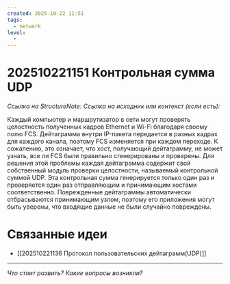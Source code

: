 ```yaml
---
created: 2025-10-22 11:51
tags:
  - network
level:
  -
---
```

# 202510221151 Контрольная сумма UDP

*Ссылка на StructureNote:*
*Ссылка на исходник или контекст (если есть):*

Каждый компьютер и маршрутизатор в сети могут проверять целостность полученных кадров Ethernet и Wi-Fi благодаря своему полю FCS. Дейтаграмма внутри IP-пакета передается в разных кадрах для каждого канала, поэтому FCS изменяется при каждом переходе. К сожалению, это означает, что хост, получающий дейтаграмму, не может узнать, все ли FCS были правильно сгенерированы и проверены. Для решения этой проблемы каждая дейтаграмма содержит свой собственный модуль проверки целостности, называемый контрольной суммой UDP. Эта контрольная сумма генерируется только один раз и проверяется один раз отправляющим и принимающим хостами соответственно. Поврежденные дейтаграммы автоматически отбрасываются принимающим узлом, поэтому его приложения могут быть уверены‚ что входящие данные не были случайно повреждены.

# Связанные идеи

- [[202510221136 Протокол пользовательских дейтаграмм(UDP)]]

---

*Что стоит развить? Какие вопросы возникли?*
